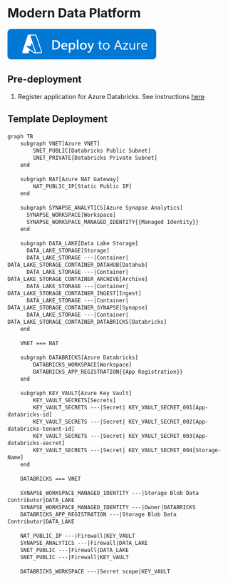 # Modern Data Platform

[![Deploy To Azure](https://raw.githubusercontent.com/Azure/azure-quickstart-templates/master/1-CONTRIBUTION-GUIDE/images/deploytoazure.svg?sanitize=true)](https://portal.azure.com/#create/Microsoft.Template/uri/https%3A%2F%2Fraw.githubusercontent.com%2FQivada%2FADA%2Fmain%2FAzureDeployment%2Fmodern-data-platform%2Fazuredeploy.json)

## Pre-deployment
1. Register application for Azure Databricks. See instructions [here](https://github.com/Qivada/ADA/tree/main/AzureDeployment/register-app)

## Template Deployment
~~~mermaid
graph TB
    subgraph VNET[Azure VNET]
        SNET_PUBLIC[Databricks Public Subnet]
        SNET_PRIVATE[Databricks Private Subnet]
    end
    
    subgraph NAT[Azure NAT Gateway]
        NAT_PUBLIC_IP[Static Public IP]
    end
    
    subgraph SYNAPSE_ANALYTICS[Azure Synapse Analytics]
      SYNAPSE_WORKSPACE[Workspace]
      SYNAPSE_WORKSPACE_MANAGED_IDENTITY{{Managed Identity}}
    end
    
    subgraph DATA_LAKE[Data Lake Storage]
      DATA_LAKE_STORAGE[Storage]
      DATA_LAKE_STORAGE ---|Container| DATA_LAKE_STORAGE_CONTAINER_DATAHUB[Datahub]
      DATA_LAKE_STORAGE ---|Container| DATA_LAKE_STORAGE_CONTAINER_ARCHIVE[Archive]
      DATA_LAKE_STORAGE ---|Container| DATA_LAKE_STORAGE_CONTAINER_INGEST[Ingest]
      DATA_LAKE_STORAGE ---|Container| DATA_LAKE_STORAGE_CONTAINER_SYNAPSE[Synapse]
      DATA_LAKE_STORAGE ---|Container| DATA_LAKE_STORAGE_CONTAINER_DATABRICKS[Databricks]
    end
    
    VNET === NAT
    
    subgraph DATABRICKS[Azure Databricks]
        DATABRICKS_WORKSPACE[Workspace]
        DATABRICKS_APP_REGISTRATION{{App Registration}}
    end
    
    subgraph KEY_VAULT[Azure Key Vault]
        KEY_VAULT_SECRETS[Secrets]
        KEY_VAULT_SECRETS ---|Secret| KEY_VAULT_SECRET_001[App-databricks-id]
        KEY_VAULT_SECRETS ---|Secret| KEY_VAULT_SECRET_002[App-databricks-tenant-id]
        KEY_VAULT_SECRETS ---|Secret| KEY_VAULT_SECRET_003[App-databricks-secret]
        KEY_VAULT_SECRETS ---|Secret| KEY_VAULT_SECRET_004[Storage-Name]
    end
    
    DATABRICKS === VNET
    
    SYNAPSE_WORKSPACE_MANAGED_IDENTITY ---|Storage Blob Data Contributor|DATA_LAKE
    SYNAPSE_WORKSPACE_MANAGED_IDENTITY ---|Owner|DATABRICKS
    DATABRICKS_APP_REGISTRATION ---|Storage Blob Data Contributor|DATA_LAKE
    
    NAT_PUBLIC_IP ---|Firewall|KEY_VAULT    
    SYNAPSE_ANALYTICS ---|Firewall|DATA_LAKE
    SNET_PUBLIC ---|Firewall|DATA_LAKE
    SNET_PUBLIC ---|Firewall|KEY_VAULT
    
    DATABRICKS_WORKSPACE ---|Secret scope|KEY_VAULT
~~~
